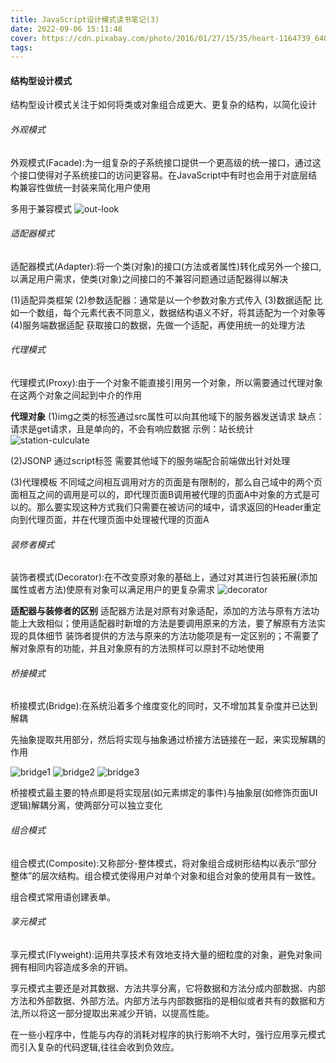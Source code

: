 ```yaml
---
title: JavaScript设计模式读书笔记(3)
date: 2022-09-06 15:11:48
cover: https://cdn.pixabay.com/photo/2016/01/27/15/35/heart-1164739_640.jpg
tags:
---
```


#### 结构型设计模式
结构型设计模式关注于如何将类或对象组合成更大、更复杂的结构，以简化设计

###### 外观模式
外观模式(Facade):为一组复杂的子系统接口提供一个更高级的统一接口，通过这个接口使得对子系统接口的访问更容易。在JavaScript中有时也会用于对底层结构兼容性做统一封装来简化用户使用
<!-- more -->
多用于兼容模式
![out-look](out-look.png)

###### 适配器模式
适配器模式(Adapter):将一个类(对象)的接口(方法或者属性)转化成另外一个接口,以满足用户需求，使类(对象)之间接口的不兼容问题通过适配器得以解决

(1)适配异类框架
(2)参数适配器：通常是以一个参数对象方式传入
(3)数据适配
比如一个数组，每个元素代表不同意义，数据结构语义不好，将其适配为一个对象等
(4)服务端数据适配
获取接口的数据，先做一个适配，再使用统一的处理方法

###### 代理模式
代理模式(Proxy):由于一个对象不能直接引用另一个对象，所以需要通过代理对象在这两个对象之间起到中介的作用

**代理对象**
(1)img之类的标签通过src属性可以向其他域下的服务器发送请求
缺点：请求是get请求，且是单向的，不会有响应数据
示例：站长统计
![station-culculate](station-culculate.png)

(2)JSONP
通过script标签
需要其他域下的服务端配合前端做出针对处理

(3)代理模板
不同域之间相互调用对方的页面是有限制的，那么自己域中的两个页面相互之间的调用是可以的，即代理页面B调用被代理的页面A中对象的方式是可以的。那么要实现这种方式我们只需要在被访问的域中，请求返回的Header重定向到代理页面，并在代理页面中处理被代理的页面A

###### 装修者模式
装饰者模式(Decorator):在不改变原对象的基础上，通过对其进行包装拓展(添加属性或者方法)使原有对象可以满足用户的更复杂需求
![decorator](decorator.png)

**适配器与装修者的区别**
适配器方法是对原有对象适配，添加的方法与原有方法功能上大致相似；使用适配器时新增的方法是要调用原来的方法，要了解原有方法实现的具体细节
装饰者提供的方法与原来的方法功能项是有一定区别的；不需要了解对象原有的功能，并且对象原有的方法照样可以原封不动地使用

###### 桥接模式
桥接模式(Bridge):在系统沿着多个维度变化的同时，又不增加其复杂度并已达到解耦

先抽象提取共用部分，然后将实现与抽象通过桥接方法链接在一起，来实现解耦的作用

![bridge1](bridge1.png)
![bridge2](bridge2.png)
![bridge3](bridge3.png)

桥接模式最主要的特点即是将实现层(如元素绑定的事件)与抽象层(如修饰页面UI逻辑)解耦分离，使两部分可以独立变化

###### 组合模式
组合模式(Composite):又称部分-整体模式，将对象组合成树形结构以表示“部分整体”的层次结构。组合模式使得用户对单个对象和组合对象的使用具有一致性。

组合模式常用语创建表单。

###### 享元模式
享元模式(Flyweight):运用共享技术有效地支持大量的细粒度的对象，避免对象间拥有相同内容造成多余的开销。

享元模式主要还是对其数据、方法共享分离，它将数据和方法分成内部数据、内部方法和外部数据、外部方法。内部方法与内部数据指的是相似或者共有的数据和方法,所以将这一部分提取出来减少开销，以提高性能。

在一些小程序中，性能与内存的消耗对程序的执行影响不大时，强行应用享元模式而引入复杂的代码逻辑,往往会收到负效应。